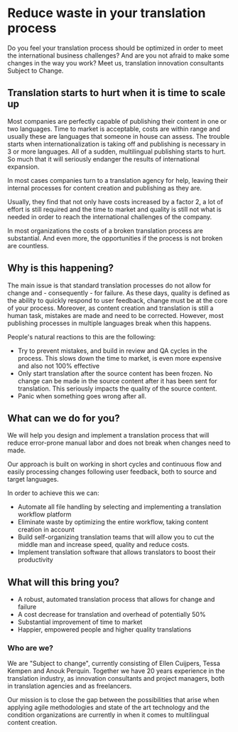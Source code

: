 
# Reduce waste in your translation process

Do you feel your translation process should be optimized in order to meet the international business challenges? And are you not afraid to make some changes in the way you work? Meet us, translation innovation consultants Subject to Change.

## Translation starts to hurt when it is time to scale up

Most companies are perfectly capable of publishing their content in one or two languages. 
Time to market is acceptable, costs are within range and usually these are languages that someone in house can assess. 
The trouble starts when internationalization is taking off and publishing is necessary in 3 or more languages. 
All of a sudden, multilingual publishing starts to hurt. So much that it will seriously endanger the results of international expansion.

In most cases companies turn to a translation agency for help, leaving their internal processes for content creation and publishing as they are. 

Usually, they find that not only have costs increased by a factor 2, a lot of effort is still required and the 
time to market and quality is still not what is needed in order to reach the international challenges of the company. 

In most organizations the costs of a broken translation process are substantial. And even more, the opportunities if the process is not broken are countless.

## Why is this happening? 

The main issue is that standard translation processes do not allow for change and - consequently - for failure. 
As these days, quality is defined as the ability to quickly respond to user feedback, change must be at the core of your process. Moreover, as content creation and translation is still a human task, mistakes are made and need to be corrected. 
However, most publishing processes in multiple languages break when this happens. 

People's natural reactions to this are the following:

* Try to prevent mistakes, and build in review and QA cycles in the process. This slows down the time to market, is even more expensive and also not 100% effective
* Only start translation after the source content has been frozen. No change can be made in the source content after it has been sent for translation. 
This seriously impacts the quality of the source content. 
* Panic when something goes wrong after all.

## What can we do for you? 

We will help you design and implement a translation process that will reduce error-prone manual labor and does not break when changes need to made.

Our approach is built on working in short cycles and continuous flow and easily processing changes following user feedback, both to source and target languages.

In order to achieve this we can:
* Automate all file handling by selecting and implementing a translation workflow platform
* Eliminate waste by optimizing the entire workflow, taking content creation in account 
* Build self-organizing translation teams that will allow you to cut the middle man and increase speed, quality and reduce costs.
* Implement translation software that allows translators to boost their productivity

## What will this bring you? 

* A robust, automated translation process that allows for change and failure
* A cost decrease for translation and overhead of potentially 50% 
* Substantial improvement of time to market
* Happier, empowered people and higher quality translations

### Who are we?

We are "Subject to change", currently consisting of Ellen Cuijpers, Tessa Kempen and Anouk Perquin. 
Together we have 20 years experience in the translation industry, as innovation consultants and project managers, both in translation agencies and as freelancers. 

Our mission is to close the gap between the possibilities that arise when applying agile methodologies and state of the art technology and the condition organizations are currently in when it comes to multilingual content creation. 



